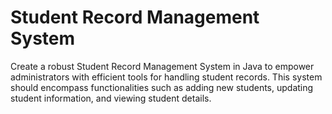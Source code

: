 # Student Record Management System
Create a robust Student Record Management System in Java to empower administrators with efficient tools for handling student records. This system should encompass functionalities such as adding new students, updating student information, and viewing student details.
